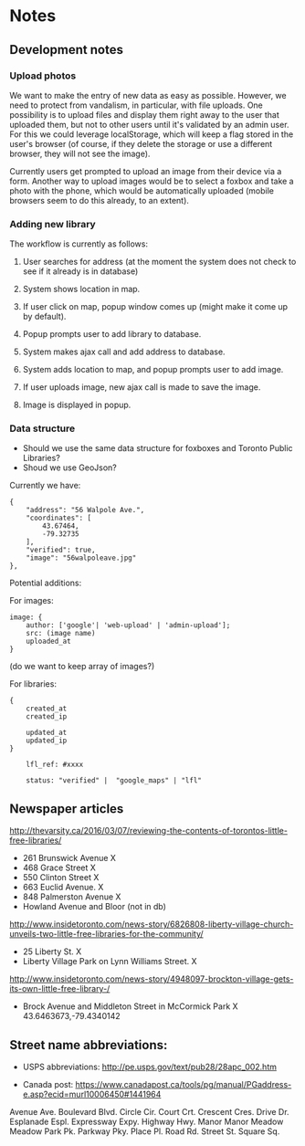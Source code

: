 # Notes


## Development notes


### Upload photos

We want to make the entry of new data as easy as possible.
However, we need to protect from vandalism, in particular, with file uploads.
One possibility is to upload files and display them right away to the user that uploaded them,
but not to other users until it's validated by an admin user. 
For this we could leverage localStorage, which will keep a flag stored in the user's browser (of course, if they
delete the storage or use a different browser, they will not see the image).

Currently users get prompted to upload an image from their device via a form. Another way to upload images would be
to select a foxbox and take a photo with the phone, which would be automatically uploaded (mobile browsers seem to do
this already, to an extent).


### Adding new library

The workflow is currently as follows:

 1. User searches for address (at the moment the system does not check to see if it already is in database)

 2. System shows location in map.

 3. If user click on map, popup window comes up (might make it come up by default).

 4. Popup prompts user to add library to database.

 5. System makes ajax call and add address to database.

 6. System adds location to map, and popup prompts user to add image.

 7. If user uploads image, new ajax call is made to save the image.

 8. Image is displayed in popup.


### Data structure

 - Should we use the same data structure for foxboxes and Toronto Public Libraries?
 - Shoud we use GeoJson?

Currently we have:


    {
        "address": "56 Walpole Ave.",
        "coordinates": [
            43.67464,
            -79.32735
        ],
        "verified": true,
        "image": "56walpoleave.jpg"
    },


Potential additions:

For images:


    image: {
        author: ['google'| 'web-upload' | 'admin-upload'];
        src: (image name)
        uploaded_at
    }

(do we want to keep array of images?)



For libraries:


    {
        created_at
        created_ip

        updated_at
        updated_ip
    }

        lfl_ref: #xxxx

        status: "verified" |  "google_maps" | "lfl"
        

## Newspaper articles

http://thevarsity.ca/2016/03/07/reviewing-the-contents-of-torontos-little-free-libraries/


 - 261 Brunswick Avenue X
 - 468 Grace Street X
 - 550 Clinton Street X
 - 663 Euclid Avenue. X
 - 848 Palmerston Avenue X
 - Howland Avenue and Bloor (not in db)




http://www.insidetoronto.com/news-story/6826808-liberty-village-church-unveils-two-little-free-libraries-for-the-community/


 - 25 Liberty St. X
 - Liberty Village Park on Lynn Williams Street. X


http://www.insidetoronto.com/news-story/4948097-brockton-village-gets-its-own-little-free-library-/

- Brock Avenue and Middleton Street in McCormick Park X
43.6463673,-79.4340142



## Street name abbreviations:

 * USPS abbreviations:
    http://pe.usps.gov/text/pub28/28apc_002.htm


 * Canada post:
    https://www.canadapost.ca/tools/pg/manual/PGaddress-e.asp?ecid=murl10006450#1441964


Avenue Ave.
Boulevard Blvd.
Circle Cir.
Court Crt.
Crescent Cres.
Drive Dr.
Esplanade Espl.
Expressway Expy.
Highway Hwy.
Manor Manor
Meadow Meadow
Park Pk.
Parkway Pky.
Place Pl.
Road Rd.
Street St.
Square Sq.
